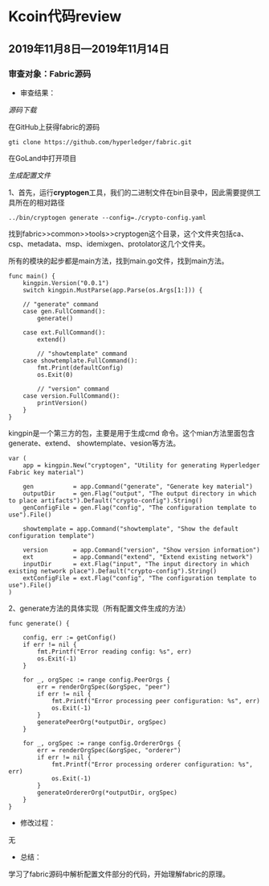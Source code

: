 # Kcoin代码review

## 2019年11月8日—2019年11月14日

### 审查对象：Fabric源码

* 审查结果：

*源码下载*

在GitHub上获得fabric的源码

	gti clone https://github.com/hyperledger/fabric.git

在GoLand中打开项目

*生成配置文件*

1、首先，运行**cryptogen**工具，我们的二进制文件在bin目录中，因此需要提供工具所在的相对路径

	../bin/cryptogen generate --config=./crypto-config.yaml

找到fabric>>common>>tools>>cryptogen这个目录，这个文件夹包括ca、csp、metadata、msp、idemixgen、protolator这几个文件夹。

所有的模块的起步都是main方法，找到main.go文件，找到main方法。
	
	func main() {
		kingpin.Version("0.0.1")
		switch kingpin.MustParse(app.Parse(os.Args[1:])) {

		// "generate" command
		case gen.FullCommand():
			generate()
	
		case ext.FullCommand():
			extend()

			// "showtemplate" command
		case showtemplate.FullCommand():
			fmt.Print(defaultConfig)
			os.Exit(0)

			// "version" command
		case version.FullCommand():
			printVersion()
		}
	}

kingpin是一个第三方的包，主要是用于生成cmd 命令。这个mian方法里面包含 generate、extend、 showtemplate、vesion等方法。

	var (
		app = kingpin.New("cryptogen", "Utility for generating Hyperledger Fabric key material")

		gen           = app.Command("generate", "Generate key material")
		outputDir     = gen.Flag("output", "The output directory in which to place artifacts").Default("crypto-config").String()
		genConfigFile = gen.Flag("config", "The configuration template to use").File()

		showtemplate = app.Command("showtemplate", "Show the default configuration template")

		version       = app.Command("version", "Show version information")
		ext           = app.Command("extend", "Extend existing network")
		inputDir      = ext.Flag("input", "The input directory in which existing network place").Default("crypto-config").String()
		extConfigFile = ext.Flag("config", "The configuration template to use").File()
	)

2、generate方法的具体实现（所有配置文件生成的方法）

	func generate() {

		config, err := getConfig()
		if err != nil {
			fmt.Printf("Error reading config: %s", err)
			os.Exit(-1)
		}
	
		for _, orgSpec := range config.PeerOrgs {
			err = renderOrgSpec(&orgSpec, "peer")
			if err != nil {
				fmt.Printf("Error processing peer configuration: %s", err)
				os.Exit(-1)
			}
			generatePeerOrg(*outputDir, orgSpec)
		}

		for _, orgSpec := range config.OrdererOrgs {
			err = renderOrgSpec(&orgSpec, "orderer")
			if err != nil {
				fmt.Printf("Error processing orderer configuration: %s", err)
				os.Exit(-1)
			}
			generateOrdererOrg(*outputDir, orgSpec)
		}
	}

* 修改过程：

无

* 总结：

学习了fabric源码中解析配置文件部分的代码，开始理解fabric的原理。
